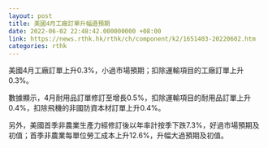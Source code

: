 ```yaml
---
layout: post
title: 美國4月工廠訂單升幅遜預期
date: 2022-06-02 22:48:42.000000000 +08:00
link: https://news.rthk.hk/rthk/ch/component/k2/1651403-20220602.htm
categories: rthk
---
```


美國4月工廠訂單上升0.3%，小過市場預期；扣除運輸項目的工廠訂單上升0.3%。

數據顯示，4月耐用品訂單修訂至增長0.5%，扣除運輸項目的耐用品訂單上升0.4%，扣除飛機的非國防資本材訂單上升0.4%。

另外，美國首季非農業生產力經修訂後以年率計按季下跌7.3%，好過市場預期及初值；首季非農業每單位勞工成本上升12.6%，升幅大過預期及初值。
